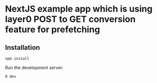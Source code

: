 # NextJS example app which is using layer0 POST to GET conversion feature for prefetching

## Installation
```
npm install
```

Run the development server:

```
0 dev
```
